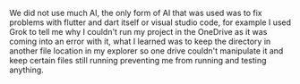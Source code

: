 We did not use much AI, the only form of AI that was used was to fix problems with flutter and dart itself or visual studio code, for example I used Grok to tell me why I couldn't run my project in the OneDrive as it was coming into an error with it, what I learned was 
to keep the directory in another file location in my explorer so one drive couldn't manipulate it and keep certain files still running preventing me from running and testing anything.
